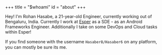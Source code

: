 +++
title = "$whoami"
id = "about"
+++

Hey! I'm Rohan Hasabe, a 21-year-old Engineer, currently working out of Bengaluru, India. Currently I work at [Esper](https://www.esper.io) as a SDE - as an Android Frameworks Engineer. Additionally I take on some DevOps and Cloud tasks within Esper!

If you ﬁnd some­one with the user­name `Hasaber8/Hasaber6` on any platform, you can mostly be sure its me.
